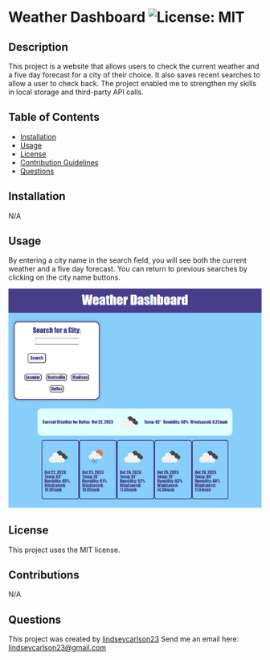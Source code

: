 
  # Weather Dashboard ![License: MIT](https://img.shields.io/badge/License-MIT-purple.svg)
  
  ## Description
  
  This project is a website that allows users to check the current weather and a five day forecast for a city of their choice. It also saves recent searches to allow a user to check back. The project enabled me to strengthen my skills in local storage and third-party API calls.
  
  ## Table of Contents
  
  * [Installation](#installation)
  * [Usage](#usage)
  * [License](#license)
  * [Contribution Guidelines](#contributions)
  * [Questions](#questions)
  
  ## Installation
  
  N/A
  
  ## Usage
  
  By entering a city name in the search field, you will see both the current weather and a five day forecast. You can return to previous searches by clicking on the city name buttons.

![alt text](assets/images/Weather%20Dashboard%20Screenshot.png)
  
  ## License
    
  This project uses the MIT license.
    
  
  ## Contributions
  
  N/A
  
  ## Questions
  This project was created by [lindseycarlson23](https://github.com/lindseycarlson23)
  Send me an email here: lindseycarlson23@gmail.com
  